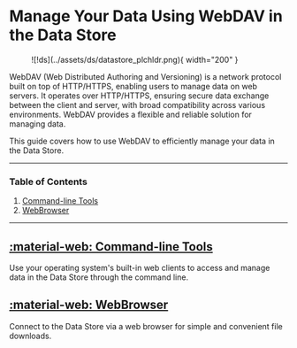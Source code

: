 # Manage Your Data Using WebDAV in the Data Store

<figure markdown>
  ![!ds](../assets/ds/datastore_plchldr.png){ width="200" }
</figure>

WebDAV (Web Distributed Authoring and Versioning) is a network protocol built on top of HTTP/HTTPS, enabling users to manage data on web servers. It operates over HTTP/HTTPS, ensuring secure data exchange between the client and server, with broad compatibility across various environments. WebDAV provides a flexible and reliable solution for managing data.

This guide covers how to use WebDAV to efficiently manage your data in the Data Store.

---

### Table of Contents

1. [Command-line Tools](cli.md)
2. [WebBrowser](browser.md)

---

## [:material-web: Command-line Tools](cli.md)

Use your operating system's built-in web clients to access and manage data in the Data Store through the command line.

## [:material-web: WebBrowser](browser.md)

Connect to the Data Store via a web browser for simple and convenient file downloads.
